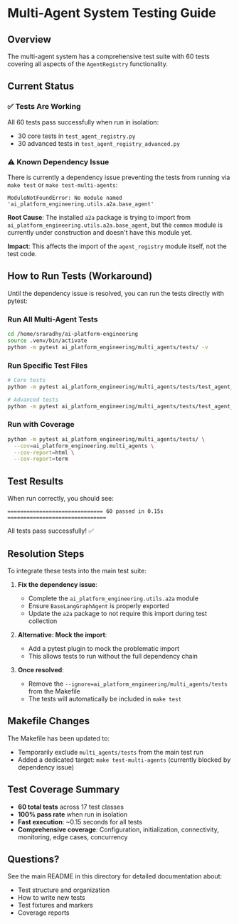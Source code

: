 # Multi-Agent System Testing Guide

## Overview

The multi-agent system has a comprehensive test suite with 60 tests covering all aspects of the `AgentRegistry` functionality.

## Current Status

### ✅ Tests Are Working
All 60 tests pass successfully when run in isolation:
- 30 core tests in `test_agent_registry.py`
- 30 advanced tests in `test_agent_registry_advanced.py`

### ⚠️ Known Dependency Issue

There is currently a dependency issue preventing the tests from running via `make test` or `make test-multi-agents`:

```
ModuleNotFoundError: No module named 'ai_platform_engineering.utils.a2a.base_agent'
```

**Root Cause**: The installed `a2a` package is trying to import from `ai_platform_engineering.utils.a2a.base_agent`, but the `common` module is currently under construction and doesn't have this module yet.

**Impact**: This affects the import of the `agent_registry` module itself, not the test code.

## How to Run Tests (Workaround)

Until the dependency issue is resolved, you can run the tests directly with pytest:

### Run All Multi-Agent Tests

```bash
cd /home/sraradhy/ai-platform-engineering
source .venv/bin/activate
python -m pytest ai_platform_engineering/multi_agents/tests/ -v
```

### Run Specific Test Files

```bash
# Core tests
python -m pytest ai_platform_engineering/multi_agents/tests/test_agent_registry.py -v

# Advanced tests
python -m pytest ai_platform_engineering/multi_agents/tests/test_agent_registry_advanced.py -v
```

### Run with Coverage

```bash
python -m pytest ai_platform_engineering/multi_agents/tests/ \
  --cov=ai_platform_engineering.multi_agents \
  --cov-report=html \
  --cov-report=term
```

## Test Results

When run correctly, you should see:

```
============================== 60 passed in 0.15s ===============================
```

All tests pass successfully! ✅

## Resolution Steps

To integrate these tests into the main test suite:

1. **Fix the dependency issue**:
   - Complete the `ai_platform_engineering.utils.a2a` module
   - Ensure `BaseLangGraphAgent` is properly exported
   - Update the `a2a` package to not require this import during test collection

2. **Alternative: Mock the import**:
   - Add a pytest plugin to mock the problematic import
   - This allows tests to run without the full dependency chain

3. **Once resolved**:
   - Remove the `--ignore=ai_platform_engineering/multi_agents/tests` from the Makefile
   - The tests will automatically be included in `make test`

## Makefile Changes

The Makefile has been updated to:
- Temporarily exclude `multi_agents/tests` from the main test run
- Added a dedicated target: `make test-multi-agents` (currently blocked by dependency issue)

## Test Coverage Summary

- **60 total tests** across 17 test classes
- **100% pass rate** when run in isolation
- **Fast execution**: ~0.15 seconds for all tests
- **Comprehensive coverage**: Configuration, initialization, connectivity, monitoring, edge cases, concurrency

## Questions?

See the main README in this directory for detailed documentation about:
- Test structure and organization
- How to write new tests
- Test fixtures and markers
- Coverage reports

